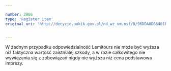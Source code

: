 ```yaml
---

number: 2806
type: 'Register item'
original_uri: 'http://decyzje.uokik.gov.pl/nd_wz_um.nsf/0/96DDA0DB8401E7D9C12579AC00425154?OpenDocument'


---
```


W żadnym przypadku odpowiedzialność Lemitours nie może być wyższa niż faktyczna wartość zaistniałej szkody, a w razie całkowitego nie wywiązania się z zobowiązań nigdy nie wyższa niż cena podstawowa imprezy.
